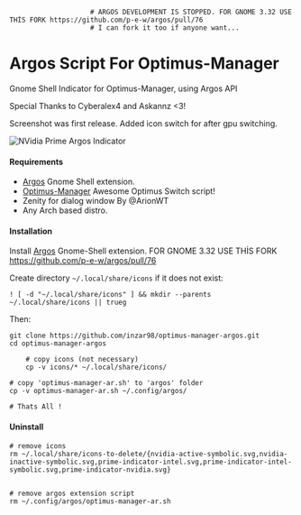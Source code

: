 
                        # ARGOS DEVELOPMENT IS STOPPED. FOR GNOME 3.32 USE THİS FORK https://github.com/p-e-w/argos/pull/76
                        # I can fork it too if anyone want...


# Argos Script For Optimus-Manager
Gnome Shell Indicator for Optimus-Manager, using Argos API

Special Thanks to Cyberalex4 and Askannz <3!

Screenshot was first release. Added icon switch for after gpu switching.

![NVidia Prime Argos Indicator](https://github.com/inzar98/optimus-manager-argos/blob/master/screenshots/optimus-manager-1.png)                                       

#### Requirements
- [Argos](https://extensions.gnome.org/extension/1176/argos/) Gnome Shell extension.
- [Optimus-Manager](https://github.com/Askannz/optimus-manager) Awesome Optimus Switch script!
- Zenity for dialog window By @ArionWT
- Any Arch based distro.


#### Installation
Install [Argos](https://extensions.gnome.org/extension/1176/argos/) Gnome-Shell extension.
FOR GNOME 3.32 USE THİS FORK https://github.com/p-e-w/argos/pull/76

Create directory `~/.local/share/icons` if it does not exist:
```
! [ -d "~/.local/share/icons" ] && mkdir --parents ~/.local/share/icons || trueg
```

Then:
```
git clone https://github.com/inzar98/optimus-manager-argos.git
cd optimus-manager-argos

    # copy icons (not necessary)
    cp -v icons/* ~/.local/share/icons/

# copy 'optimus-manager-ar.sh' to 'argos' folder
cp -v optimus-manager-ar.sh ~/.config/argos/

# Thats All !
```
#### Uninstall
```
# remove icons
rm ~/.local/share/icons-to-delete/{nvidia-active-symbolic.svg,nvidia-inactive-symbolic.svg,prime-indicator-intel.svg,prime-indicator-intel-symbolic.svg,prime-indicator-nvidia.svg}


# remove argos extension script
rm ~/.config/argos/optimus-manager-ar.sh



